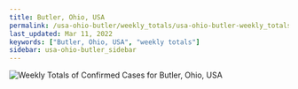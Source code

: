 ```yaml
---
title: Butler, Ohio, USA
permalink: /usa-ohio-butler/weekly_totals/usa-ohio-butler-weekly_totals.html
last_updated: Mar 11, 2022
keywords: ["Butler, Ohio, USA", "weekly totals"]
sidebar: usa-ohio-butler_sidebar
---
```


![Weekly Totals of Confirmed Cases for Butler, Ohio, USA](/covid_tracker/images/graphs/usa-ohio-butler-weekly_totals_graph.png)
